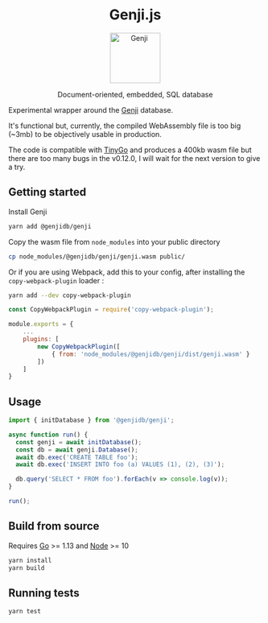 <h1 align="center"> Genji.js </h1>
<p align="center">
  <a href="https://genji.dev">
    <img alt="Genji" title="Genji" src="https://raw.githubusercontent.com/genjidb/genji/master/docs/assets/icons/logo.svg?sanitize=true" width="100">
  </a>
</p>

<p align="center">
  Document-oriented, embedded, SQL database
</p>

Experimental wrapper around the [Genji](https://github.com/genjidb/genji) database.

It's functional but, currently, the compiled WebAssembly file is too big (~3mb) to be objectively usable in production.

The code is compatible with [TinyGo](https://github.com/tinygo-org/tinygo) and produces a 400kb wasm file but there are too many bugs in the v0.12.0, I will wait for the next version to give a try.

## Getting started

Install Genji

```bash
yarn add @genjidb/genji
```

Copy the wasm file from `node_modules` into your public directory

```bash
cp node_modules/@genjidb/genji/genji.wasm public/
```

Or if you are using Webpack, add this to your config, after installing the `copy-webpack-plugin` loader :

```bash
yarn add --dev copy-webpack-plugin
```

```javascript
const CopyWebpackPlugin = require('copy-webpack-plugin');

module.exports = {
    ...
    plugins: [
        new CopyWebpackPlugin([
            { from: 'node_modules/@genjidb/genji/dist/genji.wasm' }
        ])
    ]
}
```

## Usage

```javascript
import { initDatabase } from '@genjidb/genji';

async function run() {
  const genji = await initDatabase();
  const db = await genji.Database();
  await db.exec('CREATE TABLE foo');
  await db.exec('INSERT INTO foo (a) VALUES (1), (2), (3)');

  db.query('SELECT * FROM foo').forEach(v => console.log(v));
}

run();
```

## Build from source

Requires [Go](https://golang.org/dl/) >= 1.13 and [Node](https://nodejs.org/en/download/) >= 10

```bash
yarn install
yarn build
```

## Running tests

```bash
yarn test
```
